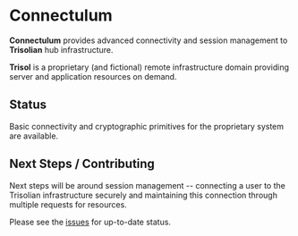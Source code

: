 # Connectulum
**Connectulum** provides advanced connectivity and session management to **Trisolian** hub infrastructure.

**Trisol** is a proprietary (and fictional) remote infrastructure domain providing server and application
resources on demand.

## Status
Basic connectivity and cryptographic primitives for the proprietary system are available.

## Next Steps / Contributing
Next steps will be around session management -- connecting a user to the Trisolian
infrastructure securely and maintaining this connection through multiple requests for
resources.

Please see the [issues](https://github.com/trisolaria/patrick/issues?q=is%3Aissue+is%3Aopen+sort%3Acreated-asc) for up-to-date status.
